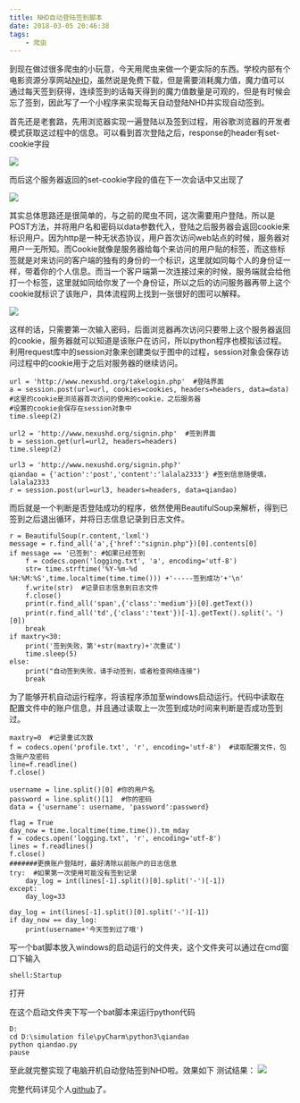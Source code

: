 ```yaml
---
title: NHD自动登陆签到脚本
date: 2018-03-05 20:46:38
tags:
	- 爬虫
---
```

到现在做过很多爬虫的小玩意，今天用爬虫来做一个更实际的东西。学校内部有个电影资源分享网站[NHD](http://www.nexushd.org/index.php)，虽然说是免费下载，但是需要消耗魔力值，魔力值可以通过每天签到获得，连续签到的话每天得到的魔力值数量是可观的，但是有时候会忘了签到，因此写了一个小程序来实现每天自动登陆NHD并实现自动签到。
<!-- more -->

首先还是老套路，先用浏览器实现一遍登陆以及签到过程，用谷歌浏览器的开发者模式获取这过程中的信息。可以看到首次登陆之后，response的header有set-cookie字段

![](https://i.imgur.com/blGVz73.png)

而后这个服务器返回的set-cookie字段的值在下一次会话中又出现了

![](https://i.imgur.com/gI5d49F.png)


其实总体思路还是很简单的，与之前的爬虫不同，这次需要用户登陆，所以是POST方法，并将用户名和密码以data参数代入，登陆之后服务器会返回cookie来标识用户。因为http是一种无状态协议，用户首次访问web站点的时候，服务器对用户一无所知。而Cookie就像是服务器给每个来访问的用户贴的标签，而这些标签就是对来访问的客户端的独有的身份的一个标识，这里就如同每个人的身份证一样，带着你的个人信息。而当一个客户端第一次连接过来的时候，服务端就会给他打一个标签，这里就如同给你发了一个身份证，所以之后的访问服务器再带上这个cookie就标识了该账户，具体流程网上找到一张很好的图可以解释。

![](https://i.imgur.com/LRa6WPr.png)

这样的话，只需要第一次输入密码，后面浏览器再次访问只要带上这个服务器返回的cookie，服务器就可以知道是该账户在访问，所以python程序也模拟该过程。利用request库中的session对象来创建类似于图中的过程，session对象会保存访问过程中的cookie用于之后对服务器的继续访问。

	url = 'http://www.nexushd.org/takelogin.php'  #登陆界面
	a = session.post(url=url, cookies=cookies, headers=headers, data=data)
	#这里的cookie是浏览器首次访问的使用的cookie，之后服务器
	#设置的cookie会保存在session对象中
	time.sleep(2)
	
	url2 = 'http://www.nexushd.org/signin.php'  #签到界面
    b = session.get(url=url2, headers=headers)
    time.sleep(2)

    url3 = 'http://www.nexushd.org/signin.php?'
    qiandao = {'action':'post','content':'lalala2333'} #签到信息随便填，lalala2333
    r = session.post(url=url3, headers=headers, data=qiandao)

而后就是一个判断是否登陆成功的程序，依然使用BeautifulSoup来解析，得到已签到之后退出循环，并将日志信息记录到日志文件。

    r = BeautifulSoup(r.content,'lxml')
    message = r.find_all('a',{'href':"signin.php"})[0].contents[0]
    if message == '已签到': #如果已经签到
        f = codecs.open('logging.txt', 'a', encoding='utf-8')
        str= time.strftime('%Y-%m-%d  %H:%M:%S',time.localtime(time.time())) +'-----签到成功'+'\n'
        f.write(str)  #记录日志信息到日志文件
        f.close()
        print(r.find_all('span',{'class':'medium'})[0].getText())
        print(r.find_all('td',{'class':'text'})[-1].getText().split('。')[0])
        break
    if maxtry<30:
        print('签到失败，第'+str(maxtry)+'次重试')
        time.sleep(5)
    else:
        print("自动签到失败，请手动签到，或者检查网络连接")
        break


为了能够开机自动运行程序，将该程序添加至windows启动运行。代码中读取在配置文件中的账户信息，并且通过读取上一次签到成功时间来判断是否成功签到过。

	maxtry=0  #记录重试次数
	f = codecs.open('profile.txt', 'r', encoding='utf-8')  #读取配置文件，包含账户及密码
	line=f.readline()
	f.close()
	
	username = line.split()[0] #你的用户名
	password = line.split()[1]  #你的密码
	data = {'username': username, 'password':password}
	
	flag = True
	day_now = time.localtime(time.time()).tm_mday
	f = codecs.open('logging.txt', 'r', encoding='utf-8')
	lines = f.readlines()
	f.close()
	#######更换账户登陆时，最好清除以前账户的日志信息
	try:  #如果第一次使用可能没有签到记录
		day_log = int(lines[-1].split()[0].split('-')[-1])
	except:
		day_log=33
	
	day_log = int(lines[-1].split()[0].split('-')[-1])
	if day_now == day_log:
	    print(username+'今天签到过了哦')

写一个bat脚本放入windows的启动运行的文件夹，这个文件夹可以通过在cmd窗口下输入

	shell:Startup

打开


在这个启动文件夹下写一个bat脚本来运行python代码

	D:
	cd D:\simulation file\pyCharm\python3\qiandao
	python qiandao.py
	pause

至此就完整实现了电脑开机自动登陆签到NHD啦。效果如下
测试结果：
![](https://i.imgur.com/YCq9I1U.png)


完整代码详见个人[github](https://github.com/lkj1114889770/WebScraping/tree/master/qiandao)了。
